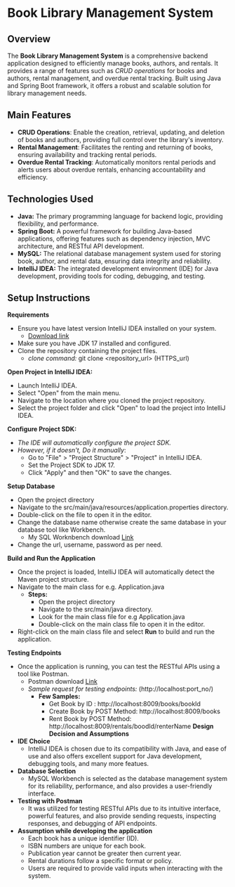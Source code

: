 # Book Library Management System

## Overview
The **Book Library Management System** is a comprehensive backend application designed to efficiently manage books, authors, and rentals. It provides a range of features such as *CRUD operations* for books and authors, rental management, and overdue rental tracking. Built using Java and Spring Boot framework, it offers a robust and scalable solution for library management needs.

## Main Features
* **CRUD Operations**: Enable the creation, retrieval, updating, and deletion of books and authors, providing full control over the library's inventory.
* **Rental Management**: Facilitates the renting and returning of books, ensuring availability and tracking rental periods.
* **Overdue Rental Tracking**: Automatically monitors rental periods and alerts users about overdue rentals, enhancing accountability and efficiency.

## Technologies Used
* **Java:** The primary programming language for backend logic, providing flexibility, and performance.
* **Spring Boot:** A powerful framework for building Java-based applications, offering features such as dependency injection, MVC architecture, and RESTful API development.
* **MySQL:** The relational database management system used for storing book, author, and rental data, ensuring data integrity and reliability.
* **IntelliJ IDEA:** The integrated development environment (IDE) for Java development, providing tools for coding, debugging, and testing.

## Setup Instructions
**Requirements**
* Ensure you have latest version IntelliJ IDEA installed on your system.
   * [Download link](https://www.jetbrains.com/idea/download/)
* Make sure you have JDK 17 installed and configured.
* Clone the repository containing the project files.
    * *clone command:* git clone <repository_url> (HTTPS_url)

**Open Project in IntelliJ IDEA:**
* Launch IntelliJ IDEA.
* Select "Open" from the main menu.
* Navigate to the location where you cloned the project repository.
* Select the project folder and click "Open" to load the project into IntelliJ IDEA.

**Configure Project SDK:**
* *The IDE will automatically configure the project SDK.*
* *However, if it doesn't, Do it manually*:
  * Go to "File" > "Project Structure" > "Project" in IntelliJ IDEA.
  * Set the Project SDK to JDK 17.
  * Click "Apply" and then "OK" to save the changes.
    
**Setup Database**
* Open the project directory
* Navigate to the src/main/java/resources/application.properties directory.
* Double-click on the file to open it in the editor.
* Change the database name otherwise create the same database in your database tool like Workbench.
    * My SQL Worknbench download [Link](https://dev.mysql.com/downloads/workbench/)
* Change the url, username, password as per need.

**Build and Run the Application**
* Once the project is loaded, IntelliJ IDEA will automatically detect the Maven project structure.
* Navigate to the main class for e.g. Application.java
   * **Steps:**
      * Open the project directory
      * Navigate to the src/main/java directory.
      * Look for the main class file for e.g Application.java
      * Double-click on the main class file to open it in the editor.
* Right-click on the main class file and select **Run** to build and run the application.

**Testing Endpoints**
* Once the application is running, you can test the RESTful APIs using a tool like Postman.
  * Postman download [Link](https://www.postman.com/downloads/)
  * *Sample request for testing endpoints:* (http://localhost:port_no/)
    * **Few Samples:**
      * Get Book by ID : http://localhost:8009/books/bookId
      * Create Book by POST Method: http://localhost:8009/books
      * Rent Book by POST Method: http://localhost:8009/rentals/boodId/renterName
**Design Decision and Assumptions**
* **IDE Choice**
  * IntelliJ IDEA is chosen due to its compatibility with Java, and ease of use and also offers excellent support for Java development, debugging tools, and many more featues.
* **Database Selection**
  * MySQL Workbench is selected as the database management system for its reliability, performance, and also provides a user-friendly interface.
* **Testing with Postman**
  * It was utilized for testing RESTful APIs due to its intuitive interface, powerful features, and also provide sending requests, inspecting responses, and debugging of API endpoints.
* **Assumption while developing the application**
  * Each book has a unique identifier (ID).
  * ISBN numbers are unique for each book.
  * Publication year cannot be greater then current year.
  * Rental durations follow a specific format or policy.
  * Users are required to provide valid inputs when interacting with the system.
